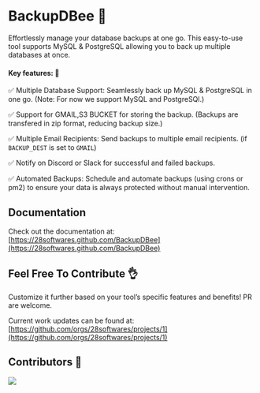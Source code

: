 # BackupDBee 🐝

Effortlessly manage your database backups at one go. This easy-to-use tool supports MySQL & PostgreSQL allowing you to back up multiple databases at once.

#### Key features: 🚀

✅ Multiple Database Support: Seamlessly back up MySQL & PostgreSQL in one go. (Note: For now we support MySQL and PostgreSQl.)

✅ Support for GMAIL,S3 BUCKET for storing the backup. (Backups are transfered in zip format, reducing backup size.)

✅ Multiple Email Recipients: Send backups to multiple email recipients. (if `BACKUP_DEST` is set to `GMAIL`)

✅ Notify on Discord or Slack for successful and failed backups.

✅ Automated Backups: Schedule and automate backups (using crons or pm2) to ensure your data is always protected without manual intervention.

## Documentation

Check out the documentation at: [https://28softwares.github.com/BackupDBee](https://28softwares.github.com/BackupDBee)

## Feel Free To Contribute 👌

Customize it further based on your tool’s specific features and benefits! PR are welcome.

Current work updates can be found at:
[https://github.com/orgs/28softwares/projects/1](https://github.com/orgs/28softwares/projects/1)

## Contributors 🤝

<a href = "https://github.com/28softwares/backupdbee">
  <img src = "https://contrib.rocks/image?repo=28softwares/backupdbee"/>
</a>
